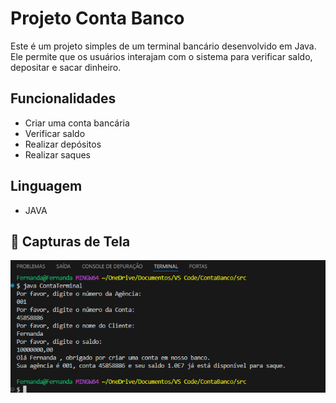 # Projeto Conta Banco

Este é um projeto simples de um terminal bancário desenvolvido em Java. Ele permite que os usuários interajam com o sistema para verificar saldo, depositar e sacar dinheiro.

## Funcionalidades

- Criar uma conta bancária
- Verificar saldo
- Realizar depósitos
- Realizar saques

## Linguagem

- JAVA 


## 🎥 Capturas de Tela

![Execução](https://github.com/AraujoTech1/conta-banco/blob/main/Captura%20de%20tela%202024-11-10%20151147.png)
